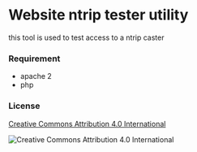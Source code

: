 # Website ntrip tester utility 

this tool is used to test access to a ntrip caster


### Requirement
- apache 2
- php 




### License

[Creative Commons Attribution 4.0 International](http://creativecommons.org/licenses/by-nc-nd/4.0/)

![Creative Commons Attribution 4.0 International](https://i.creativecommons.org/l/by-nc-nd/4.0/88x31.png "Creative Commons")
